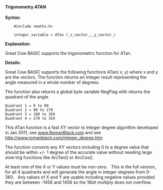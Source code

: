 <div class="section">

<div class="titlepage">

<div>

<div>

#### <span id="trigonometry_atan"></span>Trigonometry ATAN

</div>

</div>

</div>

<span class="strong">**Syntax**</span>:

``` screen
    #include <maths.h>

    integer_variable = ATan (_x_vector_,_y_vector_)
```

<span class="strong">**Explanation**</span>:

Great Cow BASIC supports the trigonometric function for ATan.  

<span class="strong">**Details:**</span>

Great Cow BASIC supports the following functions ATan( x, y) where x and
y are the vectors. The function returns an Integer result representing
the angle measured in a whole number of degrees.

The function also returns a global byte variable NegFlag with returns
the quadrant of the angle.

``` literallayout
Quadrant 1 = 0 to 89
Quadrant 2 = 90 to 179
Quadrant 3 = 180 to 269
Quadrant 4 = 270 to 359
```

This ATan function is a fast XY vector to integer degree algorithm
developed in Jan 2011, see www.RomanBlack.com and see
<http://www.romanblack.com/integer_degree.htm>

The function converts any XY vectors including 0 to a degree value that
should be within +/- 1 degree of the accurate value without needing
large slow trig functions like ArcTan() or ArcCos().

At least one of the X or Y values must be non-zero.   This is the full
version, for all 4 quadrants and will generate the angle in integer
degrees from 0-360.   Any values of X and Y are usable including
negative values provided they are between -1456 and 1456 so the 16bit
multiply does not overflow.

</div>

